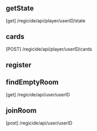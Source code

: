 ## getState
[get] /regicide/api/player/userID/state

## cards
[POST] /regicide/api/player/userID/cards


## register


## findEmptyRoom
[get] /regicide/api/user/userID

## joinRoom
[post] /regicide/api/user/userID

